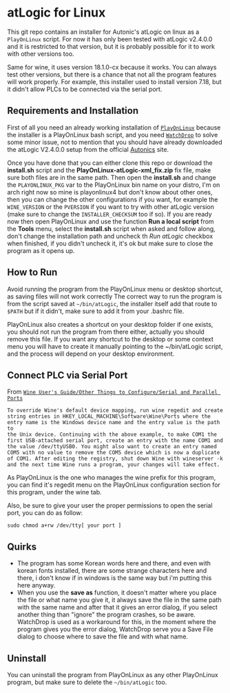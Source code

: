 # atLogic for Linux
This git repo contains an installer for Autonic's atLogic on linux as a `PlayOnLinux` script.
For now it has only been tested with atLogic v2.4.0.0 and it is restricted to that version,
but it is probably possible for it to work with other versions too. 

Same for wine, it uses version 18.1.0-cx because it works. You can always test other versions, but
there is a chance that not all the program features will work properly. For example, this installer 
used to install version 7.18, but it didn't allow PLCs to be connected via the serial port.

## Requirements and Installation
First of all you need an already working installation of 
[`PlayOnLinux`](https://www.playonlinux.com/en/) because the installer is a
PlayOnLinux bash script, and you need [`WatchDrop`](https://github.com/SuckDuck/WatchDrop) 
to solve some minor issue, not to mention that you should have already downloaded the atLogic V2.4.0.0 setup from
the official [Autonics](https://www.autonics.com/us/series/atLogic) site.

Once you have done that you can either clone this repo or download the **install.sh** script and the
**PlayOnLinux-atLogic-xml_fix.zip** fix file, make sure both files are in the same path.
Then open the **install.sh** and change the `PLAYONLINUX_PKG` var to the PlayOnLinux bin
name on your distro, I'm on arch right now so mine is playonlinux4 but don't know about other ones,
then you can change the other configurations if you want, for example the `WINE_VERSION` or the `PVERSION` 
if you want to try with other atLogic version (make sure to change the `INSTALLER_CHECKSUM` too if so).
If you are ready now then open PlayOnLinux and use the function **Run a local script** from the **Tools**
menu, select the **install.sh** script when asked and follow along, don't change the installation path and
uncheck th *Run atLogic* checkbox when finished, if you didn't uncheck it, it's ok but make sure to close the
program as it opens up.

## How to Run
Avoid running the program from the PlayOnLinux menu or desktop shortcut, as saving files will not work correctly
The correct way to run the program is from the script saved at `~/bin/atLogic`, the installer itself add that route 
to `$PATH` but if it didn't, make sure to add it from your .bashrc file.

PlayOnLinux also creates a shortcut on your desktop folder if one exists, you should not run the program from there either,
actually you should remove this file. If you want any shortcut to the desktop or some context menu you will have
to create it manually pointing to the ~/bin/atLogic script, and the process will depend on your desktop environment.

## Connect PLC via Serial Port
From [`Wine User's Guide/Other Things to Configure/Serial and Parallel Ports`](https://gitlab.winehq.org/wine/wine/-/wikis/Wine-User's-Guide#AEN715)
```
To override Wine's default device mapping, run wine regedit and create
string entries in HKEY_LOCAL_MACHINE\Software\Wine\Ports where the
entry name is the Windows device name and the entry value is the path to
the Unix device. Continuing with the above example, to make COM1 the
first USB-attached serial port, create an entry with the name COM1 and
the value /dev/ttyUSB0. You might also want to create an entry named
COM5 with no value to remove the COM5 device which is now a duplicate
of COM1. After editing the registry, shut down Wine with wineserver -k
and the next time Wine runs a program, your changes will take effect.
```

As PlayOnLinux is the one who manages the wine prefix for this program, you can find
it's regedit menu on the PlayOnLinux configuration section for this program, under the
wine tab.

Also, be sure to give your user the proper permissions to open the serial
port, you can do as follow:
```
sudo chmod a+rw /dev/tty[ your port ]
```

## Quirks
* The program has some Korean words here and there, and even with korean fonts installed, there are some strange characters
here and there, i don't know if in windows is the same way but i'm putting this here anyway.
* When you use the **save as** function, it doesn't matter where you place the file or what name you give it, it always
save the file in the same path with the same name and after that it gives an error dialog, if you select another thing than
"ignore" the program crashes, so be aware. WatchDrop is used as a workaround for this, in the moment where the program gives
you the error dialog, WatchDrop serve you a Save File dialog to choose where to save the file and with what name.

## Uninstall
You can uninstall the program from PlayOnLinux as any other PlayOnLinux program, but make sure to delete the `~/bin/atLogic` too.
